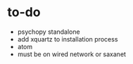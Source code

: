 
# to-do

- psychopy standalone
- add xquartz to installation process
- atom
- must be on wired network or saxanet
